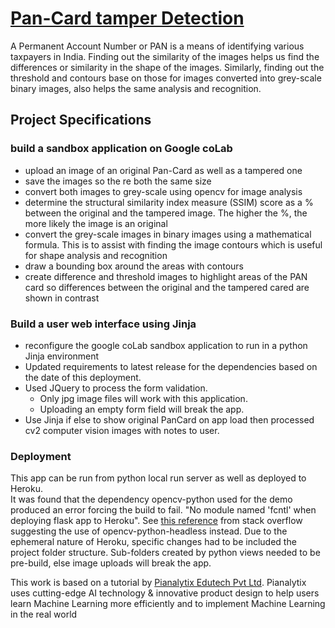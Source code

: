 # [Pan-Card tamper Detection](https://pan-card-validation.herokuapp.com/)

A Permanent Account Number or PAN is a means of identifying various taxpayers in India.  Finding out the similarity of the images helps us find the differences or similarity in the shape of the images. Similarly, finding out the threshold and contours base on those for images converted into grey-scale binary images, also helps the same analysis and recognition.

## Project Specifications

### build a sandbox application on Google coLab
  
* upload an image of an original Pan-Card as well as a tampered one
* save the images so the re both the same size
* convert both images to grey-scale using opencv for image analysis
* determine the structural similarity index measure (SSIM) score as a % between the original and the tampered image.  The higher the %, the more likely the image is an original
* convert the grey-scale images in binary images using a mathematical formula.  This is to assist with finding the image contours which is useful for shape analysis and recognition
* draw a bounding box around the areas with contours
* create difference and threshold images to highlight areas of the PAN card so differences between the original and the tampered cared are shown in contrast

### Build a user web interface using Jinja

* reconfigure the google coLab sandbox application to run in a python Jinja environment
* Updated requirements to latest release for the dependencies based on the date of this deployment.
* Used JQuery to process the form validation.  
  * Only jpg image files will work with this application.
  * Uploading an empty form field will break the app.
* Use Jinja if else to show original PanCard on app load then processed cv2 computer vision images with notes to user.

### Deployment

This app can be run from python local run server as well as deployed to Heroku.  
It was found that the dependency opencv-python used for the demo produced an error forcing the build to fail. "No module named 'fcntl' when deploying flask app to Heroku".  See [this reference](https://stackoverflow.com/questions/68091251/no-module-named-fcntl-when-deploying-flask-app-to-heroku#:~:text=I%20was%20able,at%2017%3A15) from stack overflow suggesting the use of opencv-python-headless instead.
Due to the ephemeral nature of Heroku, specific changes had to be included the project folder structure.
Sub-folders created by python views needed to be pre-build, else image uploads will break the app.

This work is based on a tutorial by [Pianalytix Edutech Pvt Ltd](https://pianalytix.com/).   Pianalytix uses cutting-edge AI technology & innovative product design to help users learn Machine Learning more efficiently and to implement Machine Learning in the real world
